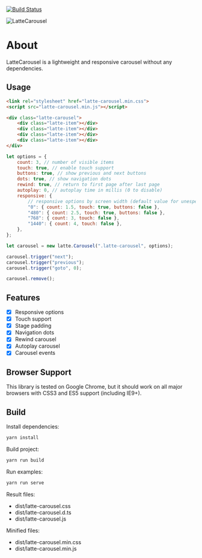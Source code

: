 [![Build Status](https://travis-ci.com/latte-carousel/latte-carousel.svg?branch=master)](https://travis-ci.com/latte-carousel/latte-carousel)

![LatteCarousel](https://latte-carousel.github.io/img/colored_small.png "LatteCarousel")

# About

LatteCarousel is a lightweight and responsive carousel without any dependencies.

## Usage

```html
<link rel="stylesheet" href="latte-carousel.min.css">
<script src="latte-carousel.min.js"></script>

<div class="latte-carousel">
    <div class="latte-item"></div>
    <div class="latte-item"></div>
    <div class="latte-item"></div>
    <div class="latte-item"></div>
</div>
```

```js
let options = {
    count: 3, // number of visible items
    touch: true, // enable touch support
    buttons: true, // show previous and next buttons
    dots: true, // show navigation dots
    rewind: true, // return to first page after last page
    autoplay: 0, // autoplay time in millis (0 to disable)
    responsive: {
        // responsive options by screen width (default value for unespecified fields)
        "0": { count: 1.5, touch: true, buttons: false },
        "480": { count: 2.5, touch: true, buttons: false },
        "768": { count: 3, touch: false },
        "1440": { count: 4, touch: false },
    },
};

let carousel = new latte.Carousel(".latte-carousel", options);

carousel.trigger("next");
carousel.trigger("previous");
carousel.trigger("goto", 0);

carousel.remove();
```

## Features

-   [x] Responsive options
-   [x] Touch support
-   [x] Stage padding
-   [x] Navigation dots
-   [x] Rewind carousel
-   [x] Autoplay carousel
-   [x] Carousel events

## Browser Support

This library is tested on Google Chrome, but it should work on all major browsers with CSS3 and ES5 support (including IE9+).

## Build

Install dependencies:

```sh
yarn install
```

Build project:

```sh
yarn run build
```

Run examples:

```sh
yarn run serve
```

Result files:

-   dist/latte-carousel.css
-   dist/latte-carousel.d.ts
-   dist/latte-carousel.js

Minified files:

-   dist/latte-carousel.min.css
-   dist/latte-carousel.min.js
